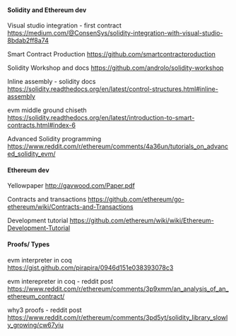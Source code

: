 

#### Solidity and Ethereum dev

Visual studio integration - first contract
https://medium.com/@ConsenSys/solidity-integration-with-visual-studio-8bdab2ff8a74

Smart Contract Production
https://github.com/smartcontractproduction

Solidity Workshop and docs
https://github.com/androlo/solidity-workshop

Inline assembly - solidity docs
https://solidity.readthedocs.org/en/latest/control-structures.html#inline-assembly

evm middle ground chiseth
https://solidity.readthedocs.org/en/latest/introduction-to-smart-contracts.html#index-6

Advanced Solidity programming
https://www.reddit.com/r/ethereum/comments/4a36un/tutorials_on_advanced_solidity_evm/


#### Ethereum dev

Yellowpaper
http://gavwood.com/Paper.pdf

Contracts and transactions
https://github.com/ethereum/go-ethereum/wiki/Contracts-and-Transactions

Development tutorial
https://github.com/ethereum/wiki/wiki/Ethereum-Development-Tutorial

#### Proofs/ Types

evm interpreter in coq
https://gist.github.com/pirapira/0946d151e038393078c3

evm interepreter in coq - reddit post
https://www.reddit.com/r/ethereum/comments/3p9xmm/an_analysis_of_an_ethereum_contract/

why3 proofs - reddit post
https://www.reddit.com/r/ethereum/comments/3pd5yt/solidity_library_slowly_growing/cw67yiu


